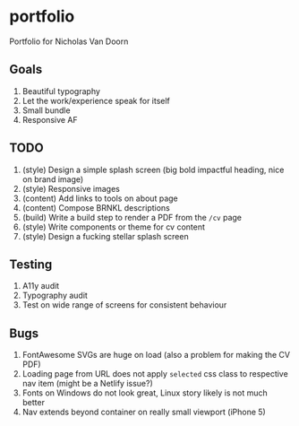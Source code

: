 # portfolio

Portfolio for Nicholas Van Doorn

## Goals

1. Beautiful typography
1. Let the work/experience speak for itself
1. Small bundle
1. Responsive AF

## TODO

1. (style) Design a simple splash screen (big bold impactful heading, nice on brand image)
1. (style) Responsive images
1. (content) Add links to tools on about page
1. (content) Compose BRNKL descriptions
1. (build) Write a build step to render a PDF from the `/cv` page
1. (style) Write components or theme for cv content
1. (style) Design a fucking stellar splash screen

## Testing

1. A11y audit
1. Typography audit
1. Test on wide range of screens for consistent behaviour

## Bugs

1. FontAwesome SVGs are huge on load (also a problem for making the CV PDF)
1. Loading page from URL does not apply `selected` css class to respective nav item (might be a Netlify issue?)
1. Fonts on Windows do not look great, Linux story likely is not much better
1. Nav extends beyond container on really small viewport (iPhone 5)
